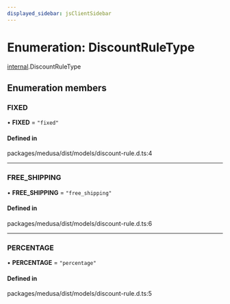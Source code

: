 ```yaml
---
displayed_sidebar: jsClientSidebar
---
```


# Enumeration: DiscountRuleType

[internal](../modules/internal.md).DiscountRuleType

## Enumeration members

### FIXED

• **FIXED** = `"fixed"`

#### Defined in

packages/medusa/dist/models/discount-rule.d.ts:4

___

### FREE\_SHIPPING

• **FREE\_SHIPPING** = `"free_shipping"`

#### Defined in

packages/medusa/dist/models/discount-rule.d.ts:6

___

### PERCENTAGE

• **PERCENTAGE** = `"percentage"`

#### Defined in

packages/medusa/dist/models/discount-rule.d.ts:5
